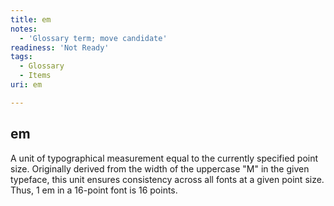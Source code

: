 ```yaml
---
title: em
notes:
  - 'Glossary term; move candidate'
readiness: 'Not Ready'
tags:
  - Glossary
  - Items
uri: em

---
```

## em

A unit of typographical measurement equal to the currently specified point size. Originally derived from the width of the uppercase "M" in the given typeface, this unit ensures consistency across all fonts at a given point size. Thus, 1 em in a 16-point font is 16 points.

